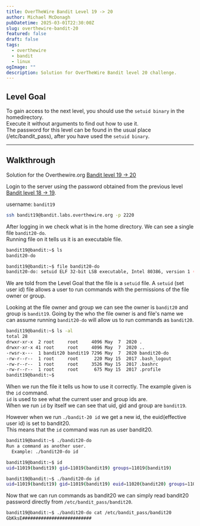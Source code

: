 ```yaml
---
title: OverTheWire Bandit Level 19 -> 20
author: Michael McDonagh
pubDatetime: 2025-03-01T22:30:00Z
slug: overthewire-bandit-20
featured: false
draft: false
tags:
  - overthewire
  - bandit
  - linux
ogImage: ""
description: Solution for OverTheWire Bandit level 20 challenge.
---
```


## Level Goal

To gain access to the next level, you should use the `setuid binary` in the homedirectory.  
Execute it without arguments to find out how to use it.  
The password for this level can be found in the usual place (/etc/bandit_pass), after you have used the `setuid binary`.  

---

## Walkthrough

Solution for the Overthewire.org [Bandit level 19 -> 20](https://overthewire.org/wargames/bandit/bandit20.html)

Login to the server using the password obtained from the previous level [Bandit level 18 -> 19](/posts/overthewire-bandit-19).  

username: `bandit19`  

```bash
ssh bandit19@bandit.labs.overthewire.org -p 2220
```

After logging in we check what is in the home directory. We can see a single file `bandit20-do`.  
Running file on it tells us it is an executable file.

```bash
bandit19@bandit:~$ ls
bandit20-do

bandit19@bandit:~$ file bandit20-do 
bandit20-do: setuid ELF 32-bit LSB executable, Intel 80386, version 1 (SYSV), dynamically linked, interpreter /lib/ld-linux.so.2, for GNU/Linux 2.6.32, BuildID[sha1]=8e941f24b8c5cd0af67b22b724c57e1ab92a92a1, not stripped
```

We are told from the Level Goal that the file is a `setuid` file. A `setuid` (set user id) file allows a user to run commands with the permissions of the file owner or group.

Looking at the file owner and group we can see the owner is `bandit20` and group is `bandit19`.  Going by the who the file owner is and file's name we can assume running `bandit20-do` will allow us to run commands as `bandit20`.  

```bash
bandit19@bandit:~$ ls -al
total 28
drwxr-xr-x  2 root     root     4096 May  7  2020 .
drwxr-xr-x 41 root     root     4096 May  7  2020 ..
-rwsr-x---  1 bandit20 bandit19 7296 May  7  2020 bandit20-do
-rw-r--r--  1 root     root      220 May 15  2017 .bash_logout
-rw-r--r--  1 root     root     3526 May 15  2017 .bashrc
-rw-r--r--  1 root     root      675 May 15  2017 .profile
bandit19@bandit:~$
```

When we run the file it tells us how to use it correctly. The example given is the `id` command.  
`id` is used to see what the current user and group ids are.  
When we run `id` by itself we can see that uid, gid and group are `bandit19`.  

However when we run `./bandit-20 id` we get a new id, the euid(effective user id) is set to bandit20.  
This means that the `id` command was run as user bandit20.

```bash
bandit19@bandit:~$ ./bandit20-do 
Run a command as another user.
  Example: ./bandit20-do id

bandit19@bandit:~$ id
uid=11019(bandit19) gid=11019(bandit19) groups=11019(bandit19)

bandit19@bandit:~$ ./bandit20-do id
uid=11019(bandit19) gid=11019(bandit19) euid=11020(bandit20) groups=11019(bandit19)
```

Now that we can run commands as bandit20 we can simply read bandit20 password directly from `/etc/bandit_pass/bandit20`.

```bash
bandit19@bandit:~$ ./bandit20-do cat /etc/bandit_pass/bandit20
GbKksE##########################
```
